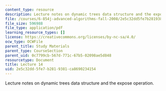 ```yaml
---
content_type: resource
description: Lecture notes on dynamic trees data structure and the expose operation.
file: /courses/6-854j-advanced-algorithms-fall-2008/2e5c32dd5fe7b2819381ca8690234154_lect10_31.pdf
file_size: 596988
file_type: application/pdf
learning_resource_types: []
license: https://creativecommons.org/licenses/by-nc-sa/4.0/
ocw_type: OCWFile
parent_title: Study Materials
parent_type: CourseSection
parent_uid: 0c7799cb-567d-771c-67b5-02098ae5d848
resourcetype: Document
title: Lecture 14
uid: 2e5c32dd-5fe7-b281-9381-ca8690234154
---
```

Lecture notes on dynamic trees data structure and the expose operation.